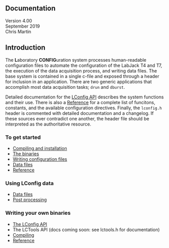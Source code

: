 ## <a name="top"></a> Documentation

Version 4.00<br>
September 2019<br>
Chris Martin<br>


## <a name="intro"></a> Introduction
The **L**aboratory **CONFIG**uration system processes human-readable configuration files to automate the configuration of the LabJack T4 and T7, the execution of the data acquisition process, and writing data files.  The base system is contained in a single c-file and exposed through a header for inclusion in an application.  There are two generic applications that accomplish most data acquisition tasks; `drun` and `dburst`.

Detailed documentation for the [LConfig API](api.md) describes the system functions and their use.  There is also a [Reference](reference.md) for a complete list of funcitons, constants, and the available configuration directives.  Finally, the `lconfig.h` header is commented with detailed documentation and a changelog.  If these sources ever contradict one another, the header file should be interpreted as the authoritative resource.


### To get started

- [Compiling and installation](compiling.md)
- [The binaries](bin.md)
- [Writing configuration files](config.md)
- [Data files](data.md)
- [Reference](reference.md)

### Using LConfig data

- [Data files](data.md)
- [Post processing](post.md)

### Writing your own binaries

- [The LConfig API](api.md)
- The LCTools API (docs coming soon: see lctools.h for documentation)
- [Compiling](compiling.md)
- [Reference](reference.md)

